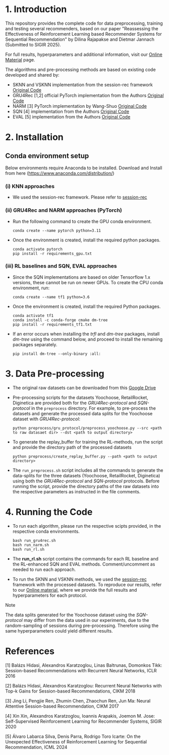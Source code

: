 # 1. Introduction

This repository provides the complete code for data preprocessing, training and testing several recommenders, based on our paper "Reassessing the Effectiveness of Reinforcement Learning based Recommender Systems for Sequential Recommendation" by Dilina Rajapakse and Dietmar Jannach (Submitted to SIGIR 2025).

For full results, hyperparameters and additional information, visit our [Online Material](https://dilina-r.github.io/rl-rec/) page.

The algorithms and pre-processing methods are based on existing code developed and shared by:

- SKNN and VSKNN implementation from the session-rec framework [Original Code](https://github.com/rn5l/session-rec)
- GRU4Rec [1,2] official PyTorch implementation from the Authors [Original Code](https://github.com/hidasib/GRU4Rec_PyTorch_Official)
- NARM [3] PyTorch implementation by Wang-Shuo [Original Code](https://github.com/Wang-Shuo/Neural-Attentive-Session-Based-Recommendation-PyTorch/)
- SQN [4] implementation from the Authors [Original Code](https://drive.google.com/file/d/1nLL3_knhj_RbaP_IepBLkwaT6zNIeD5z/view)
- EVAL [5] implementation from the Authors [Original Code](https://github.com/alfa-labarca/RL-Proxy-Models)


# 2. Installation

## Conda environment setup

Below environments require Anaconda to be installed. Download and Install from here (https://www.anaconda.com/distribution/)

### (i) KNN approaches

- We used the session-rec framework. Please refer to [session-rec](https://github.com/rn5l/session-rec) 

### (ii) GRU4Rec and NARM approaches (PyTorch)

- Run the following command to create the GPU conda environment.

    `conda create --name pytorch python=3.11`

- Once the environment is created, install the required python packages.

    ```
    conda activate pytorch
    pip install -r requirements_gpu.txt
    ```

### (iii) RL baselines and SQN, EVAL approaches

- Since the SQN implementations are based on older Tensorflow 1.x versions, these cannot be run on newer GPUs. To create the CPU conda environment, run:

    `conda create --name tf1 python=3.6`

- Once the environment is created, install the required Python packages.

    ```
    conda activate tf1
    conda install -c conda-forge cmake dm-tree
    pip install -r requirements_tf1.txt
    ```

- If an error occurs when installing the *trfl* and *dm-tree* packages, install *dm-tree* using the command below, and proceed to install the remaining packages separately.

    `pip install dm-tree --only-binary :all:`


# 3. Data Pre-processing

- The original raw datasets can be downloaded from this [Google Drive](https://drive.google.com/drive/folders/1ritDnO_Zc6DFEU6UND9C8VCisT0ETVp5)

- Pre-processing scripts for the datasets Yoochoose, RetailRocket, Diginetica are provided both for the *GRU4Rec-protocol* and *SQN-protocol* in the `preprocess` directory. For example, to pre-process the datasets and generate the processed data splits for the Yoochoose dataset with *GRU4Rec-protocol*:

    `python preprocess/gru_protocol/preprocess_yoochoose.py --src <path to raw datasaet dir> --dst <path to output directory>`

- To generate the replay_buffer for training the RL-methods, run the script and provide the directory path of the processed datasets

    `python preprocess/create_replay_buffer.py --path <path to output directory>`

- The `run_preprocess.sh` script includes all the commands to generate the data-splits for the three datasets (Yoochoose, RetailRocket, Diginetica) using both the *GRU4Rec-protocol* and *SQN-protocol* protocols. Before running the script, provide the directory paths of the raw datasets into the respective parameters as instructed in the file comments. 

# 4. Running the Code

- To run each algorithm, please run the respective scipts provided, in the respective conda environments. 

    ```
    bash run_gru4rec.sh
    bash run_narm.sh
    bash run_rl.sh
    ```

- The **run_rl.sh** script contains the commands for each RL baseline and the RL-enhanced SQN and EVAL methods. Comment/uncomment as needed to run each approach.

- To run the SKNN and VSKNN methods, we used the [session-rec](https://github.com/rn5l/session-rec) framework with the processed datasets. To reproduce our results, refer to our [Online material](https://dilina-r.github.io/rl-rec/), where we provide the full results and hyperparameters for each protocol.


> [!NOTE]  
> The data splits generated for the Yoochoose dataset using the *SQN-protocol* may differ from the data used in our experiments, due to the random-sampling of sessions during pre-processing. Therefore using the same hyperparameters could yield different results. 

# References

[1] Balázs Hidasi, Alexandros Karatzoglou, Linas Baltrunas, Domonkos Tikk: Session-based Recommendations with Recurrent Neural Networks, ICLR 2016

[2] Balázs Hidasi, Alexandros Karatzoglou: Recurrent Neural Networks with Top-k Gains for Session-based Recommendations, CIKM 2018

[3] Jing Li, Pengjie Ren, Zhumin Chen, Zhaochun Ren, Jun Ma: Neural Attentive Session-based Recommendation, CIKM 2017

[4] Xin Xin, Alexandros Karatzoglou, Ioannis Arapakis, Joemon M. Jose: Self-Supervised Reinforcement Learning for Recommender Systems, SIGIR 2020

[5] Álvaro Labarca Silva, Denis Parra, Rodrigo Toro Icarte: On the Unexpected Effectiveness of Reinforcement Learning for Sequential Recommendation, ICML 2024

